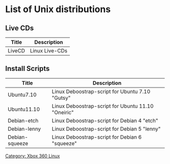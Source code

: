 # List of Unix distributions

## Live CDs

| Title  | Description         |
| -------| ------------------- |
| LiveCD | Linux Live-CDs      |

## Install Scripts

| Title          | Description                                        |
| ---------------| -------------------------------------------------- |
| Ubuntu7.10     | Linux Deboostrap-script for Ubuntu 7.10 "Gutsy"    |
| Ubuntu11.10    | Linux Deboostrap-script for Ubuntu 11.10 "Oneiric" |
| Debian-etch    | Linux Deboostrap-script for Debian 4 "etch"        |
| Debian-lenny   | Linux Deboostrap-script for Debian 5 "lenny"       |
| Debian-squeeze | Linux Deboostrap-script for Debian 6 "squeeze"     |

[Category: Xbox 360 Linux](../Category_Xbox360_Linux)
